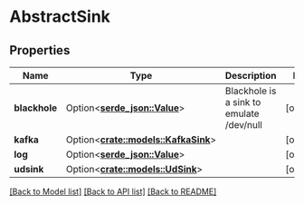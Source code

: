 # AbstractSink

## Properties

Name | Type | Description | Notes
------------ | ------------- | ------------- | -------------
**blackhole** | Option<[**serde_json::Value**](.md)> | Blackhole is a sink to emulate /dev/null | [optional]
**kafka** | Option<[**crate::models::KafkaSink**](KafkaSink.md)> |  | [optional]
**log** | Option<[**serde_json::Value**](.md)> |  | [optional]
**udsink** | Option<[**crate::models::UdSink**](UDSink.md)> |  | [optional]

[[Back to Model list]](../README.md#documentation-for-models) [[Back to API list]](../README.md#documentation-for-api-endpoints) [[Back to README]](../README.md)


